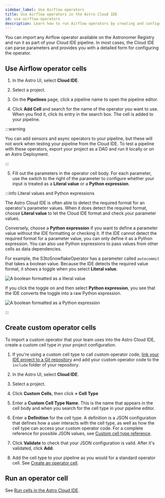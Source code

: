 ```yaml
---
sidebar_label: Use Airflow operators
title: Use Airflow operators in the Astro Cloud IDE
id: use-airflow-operators
description: Learn how to run Airflow operators by creating and configuring operator cells in the Astro Cloud IDE.
---
```


You can import any Airflow operator available on the Astronomer Registry and run it as part of your Cloud IDE pipeline. In most cases, the Cloud IDE can parse parameters and provides you with a detailed form for configuring the operator. 

## Use Airflow operator cells

1. In the Astro UI, select **Cloud IDE**.

2. Select a project.

3. On the **Pipelines** page, click a pipeline name to open the pipeline editor.

4. Click **Add Cell** and search for the name of the operator you want to use. When you find it, click its entry in the search box. The cell is added to your pipeline.

  :::warning

  You can add sensors and async operators to your pipeline, but these will not work when testing your pipeline from the Cloud IDE. To test a pipeline with these operators, export your project as a DAG and run it locally or on an Astro Deployment.

  :::

5. Fill out the parameters in the operator cell body. For each parameter, use the switch to the right of the parameter to configure whether your input is treated as a **Literal value** or a **Python expression**.

:::info Literal values and Python expressions

The Astro Cloud IDE is often able to detect the required format for an operator's parameter values. When it does detect the required format, choose **Literal value** to let the Cloud IDE format and check your parameter values.

Conversely, choose a **Python expression** if you want to define a parameter value without the IDE formatting or checking it. If the IDE cannot detect the required format for a parameter value, you can only define it as a Python expression. You can also use Python expressions to pass values from other cells as data dependencies.

For example, the S3toSnowflakeOperator has a parameter called `autocommit` that takes a boolean value. Because the IDE detects the required value format, it shows a toggle when you select **Literal value**. 

![A boolean formatted as a literal value](/img/cloud-ide/literal-value.png)

If you click the toggle on and then select **Python expression**, you see that the IDE converts the toggle into a raw Python expression.

![A boolean formatted as a Python expression](/img/cloud-ide/python-expression.png)

:::

## Create custom operator cells

To import a custom operator that your team uses into the Astro Cloud IDE, create a custom cell type in your project configuration.

1. If you're using a custom cell type to call custom operator code, [link your IDE project to a Git repository](deploy-project.md#commit-your-project-to-a-git-repository) and add your custom operator code to the `include` folder of your repository.
   
2. In the Astro UI, select **Cloud IDE**.

3. Select a project.

4. Click **Custom Cells**, then click **+ Cell Type**

5. Enter a **Custom Cell Type Name**. This is the name that appears in the cell body and when you search for the cell type in your pipeline editor. 

6. Enter a **Definition** for the cell type. A definition is a JSON configuration that defines how a user interacts with the cell type, as well as how the cell type can access your custom operator code. For a complete reference for possible JSON values, see [Custom cell type reference](custom-cell-reference.md).

7. Click **Validate** to check that your JSON configuration is valid. After it's validated, click **Add**.

8. Add the cell type to your pipeline as you would for a standard operator cell. See [Create an operator cell](#create-an-operator-cell).

## Run an operator cell

See [Run cells in the Astro Cloud IDE](run-cells.md).
